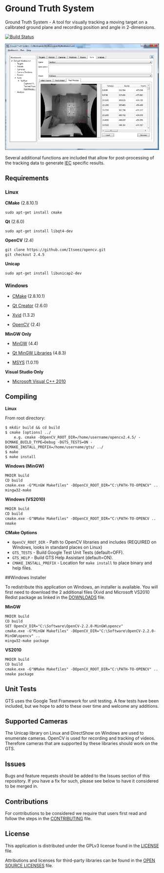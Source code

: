 # Ground Truth System 

Ground Truth System - A tool for visually tracking a moving target on a calibrated ground plane and recording position and angle in 2-dimensions.

[![Build Status](https://travis-ci.org/dysonltd/gts.png?branch=master)](https://travis-ci.org/dysonltd/gts)

![Screenshot](help/doc/gts_userguide_files/image034.png?raw=true)

Several additional functions are included that allow for post-processing of the tracking data to generate [IEC](http://www.iec.ch/) specific results.

## Requirements

### Linux

__CMake__ (2.8.10.1)

    sudo apt-get install cmake

__Qt__ (2.6.0)

    sudo apt-get install libqt4-dev

__OpenCV__ (2.4)

    git clone https://github.com/Itseez/opencv.git 
    git checkout 2.4.5

__Unicap__

    sudo apt-get install libunicap2-dev

### Windows

* [CMake](http://www.cmake.org/cmake/resources/software.html) (2.8.10.1)

* [Qt Creator](http://qt-project.org/downloads) (2.6.0)

* [Xvid](http://www.xvid.org/) (1.3.2)

* [OpenCV](http://sourceforge.net/projects/opencvlibrary/files/opencv-win/) (2.4)

__MinGW Only__

* [MinGW](ftp://ftp.qt.nokia.com/misc/MinGW-gcc440_1.zip) (4.4)

* [Qt MinGW Libraries](http://qt-project.org/downloads) (4.8.3)

* [MSYS](http://www.mingw.org/wiki/MSYS) (1.0.11)

__Visual Studio Only__

* [Microsoft Visual C++ 2010](http://www.microsoft.com/visualstudio/eng/products/visual-studio-2010-express)

## Compiling

__Linux__

From root directory:

    $ mkdir build && cd build
    $ cmake [options] ../
	    e.g. cmake -DOpenCV_ROOT_DIR=/home/username/opencv2.4.5/ -DCMAKE_BUILD_TYPE=Debug -DGTS_TESTS=ON -DCMAKE_INSTALL_PREFIX=/home/username/gts/ ../
    $ make
    $ make install

__Windows (MinGW)__

	MKDIR build
	CD build
	cmake.exe -G"MinGW Makefiles" -DOpenCV_ROOT_DIR="C:\PATH-TO-OPENCV" ..   
	mingw32-make


__Windows (VS2010)__

	MKDIR build
	CD build
	cmake.exe -G"NMake Makefiles" -DOpenCV_ROOT_DIR="C:\PATH-TO-OPENCV ..
	nmake
	
__CMake Options__

- `OpenCV_ROOT_DIR` - Path to OpenCV libraries and includes (REQUIRED on Windows, looks in standard places on Linux)
- `GTS_TESTS` - Build Google Test Unit Tests (default=OFF).
- `GTS_HELP` - Build GTS Help Assistant (default=ON).
- `CMAKE_INSTALL_PREFIX` - Location for `make install` to place binary and help files.  

##Windows Installer

To redistribute this application on Windows, an installer is available. You will first need to download the 2 additional files (Xvid and Microsoft VS2010 Redist package as linked in the [DOWNLOADS](/installer/files/DOWNLOADS) file.

__MinGW__
	
	MKDIR build
	CD build
	SET OpenCV_DIR="C:\Software\OpenCV-2.2.0-MinGW\opencv"
	cmake.exe -G"MinGW Makefiles" -DOpenCV_DIR="C:\Software\OpenCV-2.2.0-MinGW\opencv" ..
	mingw32-make package

__VS2010__
  	
	MKDIR build
	CD build
	cmake.exe -G"NMake Makefiles" -DOpenCV_ROOT_DIR="C:\PATH-TO-OPENCV" .. 
	nmake package

## Unit Tests

GTS uses the Google Test Framework for unit testing. A few tests have been included, but we hope to add to these over time and welcome any additions.

## Supported Cameras

The Unicap library on Linux and DirectShow on Windows are used to enumerate cameras. OpenCV is used for recording and tracking of videos.
Therefore cameras that are supported by these libraries should work on the GTS.

## Issues

Bugs and feature requests should be added to the Issues section of this repository. If you have a fix for such, please see below to have it considered to be merged in.

## Contributions

For contributions to be considered we require that users first read and follow the steps in the [CONTRIBUTING](CONTRIBUTING.md) file.

## License

This application is distributed under the GPLv3 license found in the [LICENSE](LICENSE) file.

Attributions and licenses for third-party libraries can be found in the [OPEN SOURCE LICENSES](OPENSOURCE_LICENSES) file.
